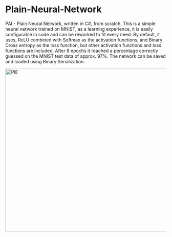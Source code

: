 # Plain-Neural-Network
PAI - Plain Neural Network, written in C#, from scratch.
This is a simple neural network trained on MNIST, as a learning experience, it is easily configurable in code and can be reworked to fit every need.
By default, it uses, ReLU combined with Softmax as the activation functions, and Binary Cross entropy as the loss function, but other activation functions and loss functions are included.
After 8 epochs it reached a percentage correctly guessed on the MNIST test data of approx. 97%.
The network can be saved and loaded using Binary Serialization.

<img width="510" alt="PIE" src="https://github.com/AreOlsen/Plain-Neural-Network/assets/58704301/1c914f89-2d59-44ce-a915-be0010bc0c4c">
